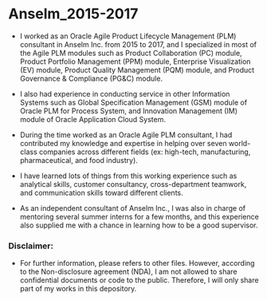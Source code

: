 # Anselm_2015-2017

* I worked as an Oracle Agile Product Lifecycle Management (PLM) consultant in Anselm Inc. from 2015 to 2017, and I specialized in most of the Agile PLM modules such as Product Collaboration (PC) module, Product Portfolio Management (PPM) module, Enterprise Visualization (EV) module, Product Quality Management (PQM) module, and Product Governance & Compliance (PG&C) module.

* I also had experience in conducting service in other Information Systems such as Global Specification Management (GSM) module of Oracle PLM for Process System, and Innovation Management (IM) module of Oracle Application Cloud System.

* During the time worked as an Oracle Agile PLM consultant, I had contributed my knowledge and expertise in helping over seven world-class companies across different fields (ex: high-tech, manufacturing, pharmaceutical, and food industry).

* I have learned lots of things from this working experience such as analytical skills, customer consultancy, cross-department teamwork, and communication skills toward different clients.

* As an independent consultant of Anselm Inc., I was also in charge of mentoring several summer interns for a few months, and this experience also supplied me with a chance in learning how to be a good supervisor.

### Disclaimer:

* For further information, please refers to other files. However, according to the Non-disclosure agreement (NDA), I am not allowed to share confidential documents or code to the public. Therefore, I will only share part of my works in this depository.

